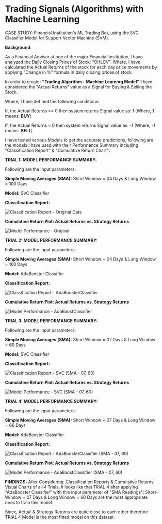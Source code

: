 # Trading Signals (Algorithms) with Machine Learning
CASE STUDY: Financial Institution's ML Trading Bot, using the SVC Classifier Model for Support Vector Machine (SVM).

**Background:**

As a Financial Advisor at one of the major Financial Institution, I have analyzed the Daily Closing Prices of Stock: "OHLCV". Where, I have calculated the Actual Returns of the stock for each day price movements by applying "Change in %" formula in daily closing prices of stock. 

In order to create: **"Trading Algorithm - Machine Learning Model"** I have considered the "Actual Returns" value as a Signal for Buying & Selling the Stock. 

Where, I have defined the following conditions:

If, the Actual Returns >= 0 then system returns Signal value as: 1 (Where, 1 means: **BUY**)

If, the Actual Returns < 0 then system returns Signal value as: -1 (Where, -1 means: **SELL**)


I have tested various Models to get the accurate predictions, following are the models I have used with their Performance Summary including "Classification Report" & "Cumulative Return Chart":




**TRIAL 1: MODEL PERFORMANCE SUMMARY:**

Following are the input parameters:

**Simple Moving Averages (SMA):**
Short Window = 04 Days & Long Window = 100 Days

**Model:**
SVC Classifier

**Classification Report:**


![Classification Report - Original Data](https://user-images.githubusercontent.com/86034323/135793798-b3f85bdc-195a-40a3-9055-b2c170a7f0d2.png)


**Cumulative Return Plot: Actual Returns vs. Strategy Returns**


![Model Performance - Original](https://user-images.githubusercontent.com/86034323/135791410-629e2fe1-d94f-43de-92cb-a3ba9cdb0562.png)


**TRIAL 2: MODEL PERFORMANCE SUMMARY:**

Following are the input parameters:

**Simple Moving Averages (SMA):**
Short Window = 04 Days & Long Window = 100 Days

**Model:**
AdaBooster Classifier

**Classification Report:**


![Classification Report - AdaBoosterClassifier](https://user-images.githubusercontent.com/86034323/135794139-91b2cbe4-afb5-45a4-a49a-7bef53bcd634.png)


**Cumulative Return Plot: Actual Returns vs. Strategy Returns**


![Model Performance - AdaBoostClassifier](https://user-images.githubusercontent.com/86034323/135794179-f2a902ed-f948-4445-82f9-cd352563abfa.png)



**TRIAL 3: MODEL PERFORMANCE SUMMARY:**

Following are the input parameters:

**Simple Moving Averages (SMA):**
Short Window = 07 Days & Long Window = 60 Days

**Model:**
SVC Classifier

**Classification Report:**


![Classification Report - SVC (SMA - 07, 60)](https://user-images.githubusercontent.com/86034323/135794354-6cef0a15-d364-40f5-a757-b43c19553184.png)


**Cumulative Return Plot: Actual Returns vs. Strategy Returns**


![Model Performance - SVC (SMA - 07, 60)](https://user-images.githubusercontent.com/86034323/135794383-9af3bc39-8703-488f-9f3e-edfe8060d374.png)



**TRIAL 4: MODEL PERFORMANCE SUMMARY:**

Following are the input parameters:

**Simple Moving Averages (SMA):**
Short Window = 07 Days & Long Window = 60 Days

**Model:**
AdaBooster Classifier

**Classification Report:**

![Classification Report - AdaBoosterClassifier (SMA - 07, 60)](https://user-images.githubusercontent.com/86034323/135794478-3d1e0219-e38c-4319-a7cd-ca453bbe9a29.png)


**Cumulative Return Plot: Actual Returns vs. Strategy Returns**


![Model Performance - AdaBoostClassifier (SMA - 07, 60)](https://user-images.githubusercontent.com/86034323/135794509-433614d3-2485-46a0-a99b-e260b77f87c3.png)



**FINDINGS:**
After Considering: Classification Reports & Cumulative Returns Visual Charts of all 4 Trials, it looks like that TRIAL 4 after applying "AdaBooster Classifier" with this input parameter of "SMA Readings": Short-Window = 07 Days & Long Window = 60 Days are the most appropriate ones to train this model. 

Since, Actual & Strategy Returns are quite close to each other therefore TRIAL 4 Model is the most fitted model on this dataset.
